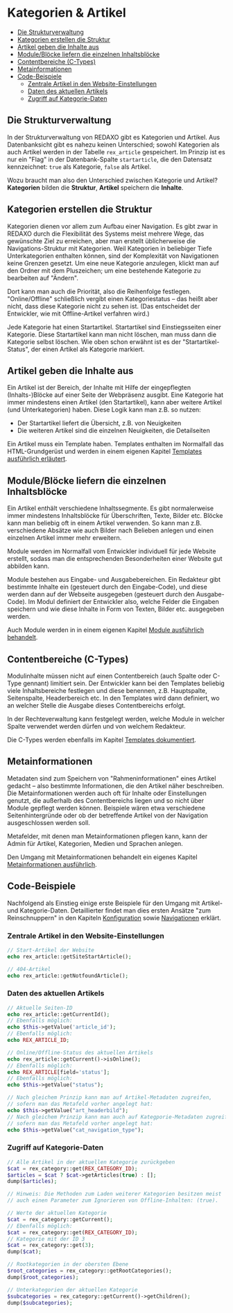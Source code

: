 # Kategorien & Artikel

- [Die Strukturverwaltung](#strukturverwaltung)
- [Kategorien erstellen die Struktur](#kategorien)
- [Artikel geben die Inhalte aus](#artikel)
- [Module/Blöcke liefern die einzelnen Inhaltsblöcke](#module)
- [Contentbereiche (C-Types)](#ctypes)
- [Metainformationen](#metainfos)
- [Code-Beispiele](#code-beispiele)
  - [Zentrale Artikel in den Website-Einstellungen](#zentrale-artikel)
  - [Daten des aktuellen Artikels](#aktueller-artikel)
  - [Zugriff auf Kategorie-Daten](#kategorie-daten)

<a name="strukturverwaltung"></a>

## Die Strukturverwaltung

In der Strukturverwaltung von REDAXO gibt es Kategorien und Artikel. Aus Datenbanksicht gibt es nahezu keinen Unterschied; sowohl Kategorien als auch Artikel werden in der Tabelle `rex_article` gespeichert. Im Prinzip ist es nur ein "Flag" in der Datenbank-Spalte `startarticle`, die den Datensatz kennzeichnet: `true` als Kategorie, `false` als Artikel.

Wozu braucht man also den Unterschied zwischen Kategorie und Artikel? **Kategorien** bilden die **Struktur**, **Artikel** speichern die **Inhalte**.

<a name="kategorien"></a>

## Kategorien erstellen die Struktur

Kategorien dienen vor allem zum Aufbau einer Navigation. Es gibt zwar in REDAXO durch die Flexibilität des Systems meist mehrere Wege, das gewünschte Ziel zu erreichen, aber man erstellt üblicherweise die Navigations-Struktur mit Kategorien. Weil Kategorien in beliebiger Tiefe Unterkategorien enthalten können, sind der Komplexität von Navigationen keine Grenzen gesetzt. Um eine neue Kategorie anzulegen, klickt man auf den Ordner mit dem Pluszeichen; um eine bestehende Kategorie zu bearbeiten auf "Ändern".

Dort kann man auch die Priorität, also die Reihenfolge festlegen. "Online/Offline" schließlich vergibt einen Kategoriestatus – das heißt aber nicht, dass diese Kategorie nicht zu sehen ist. (Das entscheidet der Entwickler, wie mit Offline-Artikel verfahren wird.)

Jede Kategorie hat einen Startartikel. Startartikel sind Einstiegsseiten einer Kategorie. Diese Startartikel kann man nicht löschen, man muss dann die Kategorie selbst löschen. Wie oben schon erwähnt ist es der "Startartikel-Status", der einen Artikel als Kategorie markiert.

<a name="artikel"></a>

## Artikel geben die Inhalte aus

Ein Artikel ist der Bereich, der Inhalte mit Hilfe der eingepflegten (Inhalts-)Blöcke auf einer Seite der Webpräsenz ausgibt. Eine Kategorie hat immer mindestens einen Artikel (den Startartikel), kann aber weitere Artikel (und Unterkategorien) haben. Diese Logik kann man z.B. so nutzen:

- Der Startartikel liefert die Übersicht, z.B. von Neuigkeiten
- Die weiteren Artikel sind die einzelnen Neuigkeiten, die Detailseiten

Ein Artikel muss ein Template haben. Templates enthalten im Normalfall das HTML-Grundgerüst und werden in einem eigenen Kapitel [Templates ausführlich erläutert](/{{path}}/{{version}}/templates).

<a name="module"></a>

## Module/Blöcke liefern die einzelnen Inhaltsblöcke

Ein Artikel enthält verschiedene Inhaltssegmente. Es gibt normalerweise immer mindestens Inhaltsblöcke für Überschriften, Texte, Bilder etc.
Blöcke kann man beliebig oft in einem Artikel verwenden. So kann man z.B. verschiedene Absätze wie auch Bilder nach Belieben anlegen und einen einzelnen Artikel immer mehr erweitern.

Module werden im Normalfall vom Entwickler individuell für jede Website erstellt, sodass man die entsprechenden Besonderheiten einer Website gut abbilden kann.

Module bestehen aus Eingabe- und Ausgabebereichen. Ein Redakteur gibt bestimmte Inhalte ein (gesteuert durch den Eingabe-Code), und diese werden dann auf der Webseite ausgegeben (gesteuert durch den Ausgabe-Code). Im Modul definiert der Entwickler also, welche Felder die Eingaben speichern und wie diese Inhalte in Form von Texten, Bilder etc. ausgegeben werden.

Auch Module werden in in einem eigenen Kapitel [Module ausführlich behandelt](/{{path}}/{{version}}/module).

<a name="ctypes"></a>

## Contentbereiche (C-Types)

Modulinhalte müssen nicht auf einen Contentbereich (auch Spalte oder C-Type gennant) limitiert sein. Der Entwickler kann bei den Templates beliebig  viele Inhaltsbereiche festlegen und diese benennen, z.B. Hauptspalte, Seitenspalte, Headerbereich etc. In den Templates wird dann definiert, wo an welcher Stelle die Ausgabe dieses Contentbereichs erfolgt.

In der Rechteverwaltung kann festgelegt werden, welche Module in welcher Spalte verwendet werden dürfen und von welchem Redakteur.

Die C-Types werden ebenfalls im Kapitel [Templates dokumentiert](/{{path}}/{{version}}/templates).

<a name="metainfos"></a>

## Metainformationen

Metadaten sind zum Speichern von "Rahmeninformationen" eines Artikel gedacht – also bestimmte Informationen, die den Artikel näher beschreiben. Die Metainformationen werden auch oft für Inhalte oder Einstellungen genutzt, die außerhalb des Contentbereichs liegen und so nicht über Module gepflegt werden können. Beispiele wären etwa verschiedene Seitenhintergründe oder ob der betreffende Artikel von der Navigation ausgeschlossen werden soll.

Metafelder, mit denen man Metainformationen pflegen kann, kann der Admin für Artikel, Kategorien, Medien und Sprachen anlegen.

Den Umgang mit Metainformationen behandelt ein eigenes Kapitel [Metainformationen ausführlich](/{{path}}/{{version}}/metainformationen).

<a name="code-beispiele"></a>

## Code-Beispiele

Nachfolgend als Einstieg einige erste Beispiele für den Umgang mit Artikel- und Kategorie-Daten. Detaillierter findet man dies ersten Ansätze "zum Reinschnuppern" in den Kapiteln [Konfiguration](/{{path}}/{{version}}/konfiguration) sowie [Navigationen](/{{path}}/{{version}}/navigationen) erklärt.

<a name="zentrale-artikel"></a>

### Zentrale Artikel in den Website-Einstellungen

```php
// Start-Artikel der Website
echo rex_article::getSiteStartArticle();

// 404-Artikel
echo rex_article::getNotfoundArticle();
```

<a name="aktueller-artikel"></a>

### Daten des aktuellen Artikels

```php
// Aktuelle Seiten-ID
echo rex_article::getCurrentId();
// Ebenfalls möglich:
echo $this->getValue('article_id');
// Ebenfalls möglich:
echo REX_ARTICLE_ID;

// Online/Offline-Status des aktuellen Artikels
echo rex_article::getCurrent()->isOnline();
// Ebenfalls möglich:
echo REX_ARTICLE[field='status'];
// Ebenfalls möglich:
echo $this->getValue("status");

// Nach gleichem Prinzip kann man auf Artikel-Metadaten zugreifen,
// sofern man das Metafeld vorher angelegt hat:
echo $this->getValue("art_headerbild");
// Nach gleichem Prinzip kann man auch auf Kategporie-Metadaten zugreifen,
// sofern man das Metafeld vorher angelegt hat:
echo $this->getValue("cat_navigation_type");
```

<a name="kategorie-daten"></a>

### Zugriff auf Kategorie-Daten

```php
// Alle Artikel in der aktuellen Kategorie zurückgeben
$cat = rex_category::get(REX_CATEGORY_ID);
$articles = $cat ? $cat->getArticles(true) : [];
dump($articles);

// Hinweis: Die Methoden zum Laden weiterer Kategorien besitzen meist
// auch einen Parameter zum Ignorieren von Offline-Inhalten: (true).

// Werte der aktuellen Kategorie
$cat = rex_category::getCurrent();
// Ebenfalls möglich:
$cat = rex_category::get(REX_CATEGORY_ID);
// Kategorie mit der ID 3
$cat = rex_category::get(3);
dump($cat);

// Rootkategorien in der obersten Ebene
$root_categories = rex_category::getRootCategories();
dump($root_categories);

// Unterkategorien der aktuellen Kategorie
$subcategories = rex_category::getCurrent()->getChildren();
dump($subcategories);
```
